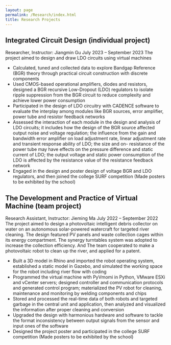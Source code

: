 ```yaml
---
layout: page
permalink: /Research/index.html
title: Research Projects
---
```


## Integrated Circuit Design (individual project) 
Researcher, Instructor: Jiangmin Gu July 2023 – September 2023
The project aimed to design and draw LDO circuits using virtual machines

- Calculated, tuned and collected data to explore Bandgap Reference (BGR) theory through practical circuit 
  construction with discrete components
- Used CMOS-based operational amplifiers, diodes and resistors, designed a BGR recursive Low-Dropout (LDO) regulators
  to isolate ripple suppression from the BGR circuit to reduce complexity and achieve lower power consumption
- Participated in the design of LDO circuitry with CADENCE software to evaluate the interplay among modules like BGR
  sources, error amplifier, power tube and resistor feedback networks
- Assessed the interaction of each module in the design and analysis of LDO circuits; it includes how the design of 
  the BGR source affected output noise and voltage regulation; the influence from the gain and bandwidth error 
  amplifier on load adjustment rate, linear adjustment rate and transient response ability of LDO; the size and on- 
  resistance of the power tube may have effects on the pressure difference and static current of LDO; the output 
  voltage and static power consumption of the LDO is affected by the resistance value of the resistance feedback 
  network
- Engaged in the design and poster design of voltage BGR and LDO regulators, and then joined the college SURF 
  competition
  (Made posters to be exhibited by the school)


## The Development and Practice of Virtual Machine (team project) 
Research Assistant, Instructor: Jieming Ma July 2022 – September 2022
The project aimed to design a photovoltaic intelligent debris collector on water on an autonomous solar-powered watercraft for targeted river cleaning. The design featured PV panels and waste collection cages within its energy compartment. The synergy turntables system was adopted to increase the collection efficiency. And The team cooperated to make a photovoltaic robot to clean up the river, and applied for a patent.
- Built a 3D model in Rhino and imported the robot operating system, established a static model in Gazebo, and 
  simulated the working space for the robot including river flow with coding
- Programmed the virtual machine with PyVmomi in Python, VMware ESXi and vCenter servers; designed controller and 
  communication protocols and generated control program; materialized the PV robot for cleaning, maintenance and 
  monitoring by welding components and chips
- Stored and processed the real-time data of both robots and targeted garbage in the central unit and application, 
  then analyzed and visualized the information after proper cleaning and conversion
- Upgraded the design with harmonious hardware and software to tackle the format inconsistency between output signals 
  from the sensor and input ones of the software
- Designed the project poster and participated in the college SURF competition (Made posters to be exhibited by the 
  school)


